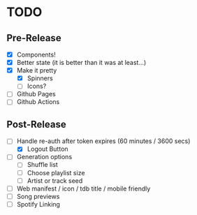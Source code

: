 # TODO

## Pre-Release

- [x] Components!
- [x] Better state (it is better than it was at least...)
- [x] Make it pretty
  - [x] Spinners
  - [ ] Icons?
- [ ] Github Pages
- [ ] Github Actions

## Post-Release

- [ ] Handle re-auth after token expires (60 minutes / 3600 secs)
  - [x] Logout Button
- [ ] Generation options
  - [ ] Shuffle list
  - [ ] Choose playlist size
  - [ ] Artist or track seed
- [ ] Web manifest / icon / tdb title / mobile friendly
- [ ] Song previews
- [ ] Spotify Linking

